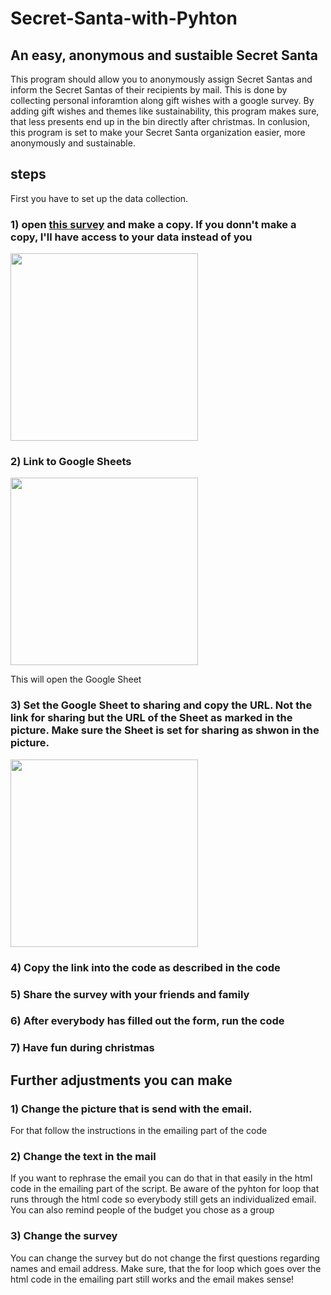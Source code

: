 # Secret-Santa-with-Pyhton
## An easy, anonymous and sustaible Secret Santa
This program should allow you to anonymously assign Secret Santas and inform the Secret Santas of their recipients by mail. This is done by collecting personal inforamtion along gift wishes with a google survey. By adding gift wishes and themes like sustainability, this program makes sure, that less presents end up in the bin directly after christmas. In conlusion, this program is set to make your Secret Santa organization easier, more anonymously and sustainable. 

## steps
First you have to set up the data collection. 
### 1) **open** [this survey]([https://link-url-here.org](https://docs.google.com/forms/d/e/1FAIpQLSdDBRlwgedBMo5LfiG_P6y2nMSRmlMN8SPA5oJJR5714bjJ2Q/viewform?usp=sf_link)https://docs.google.com/forms/d/e/1FAIpQLSdDBRlwgedBMo5LfiG_P6y2nMSRmlMN8SPA5oJJR5714bjJ2Q/viewform?usp=sf_link) and **make a copy**. If you donn't make a copy, I'll have access to your data instead of you

<img src="https://github.com/AchillesHackerGod/Secret-Santa-with-Pyhton/assets/153163993/ff893372-ac52-4c90-8e20-49b15b0bc576.png" height="300">

### 2) Link to Google Sheets
<img src="https://github.com/AchillesHackerGod/Secret-Santa-with-Pyhton/assets/153163993/07eea1df-2572-4550-9781-b65c91aad5ca.png" height="300">

This will open the Google Sheet

### 3) Set the Google Sheet to sharing and copy the URL. **Not the link for sharing** but the **URL of the Sheet** as marked in the picture. Make sure the Sheet is set for sharing as shwon in the picture. 

<img src="https://github.com/AchillesHackerGod/Secret-Santa-with-Pyhton/assets/153163993/bf336aa1-e9ba-4f7a-9ad2-28a12c2f0298.png" height="300">


### 4) Copy the link into the code as described in the code

### 5) Share the survey with your friends and family

### 6) After everybody has filled out the form, run the code

### 7) Have fun during christmas 

## Further adjustments you can make

### 1) Change the picture that is send with the email. 
For that follow the instructions in the emailing part of the code
### 2) Change the text in the mail
If you want to rephrase the email you can do that in that easily in the html code in the emailing part of the script. Be aware of the pyhton for loop that runs through the html code so everybody still gets an individualized email. You can also remind people of the budget you chose as a group
### 3) Change the survey
You can change the survey but do not change the first questions regarding names and email address. Make sure, that the for loop which goes over the html code in the emailing part still works and the email makes sense! 

